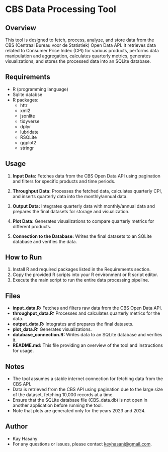 # CBS Data Processing Tool

## Overview
This tool is designed to fetch, process, analyze, and store data from the CBS (Centraal Bureau voor de Statistiek) Open Data API. It retrieves data related to Consumer Price Index (CPI) for various products, performs data manipulation and aggregation, calculates quarterly metrics, generates visualizations, and stores the processed data into an SQLite database.

## Requirements
- R (programming language)
- Sqlite databse
- R packages:
  - httr
  - xml2
  - jsonlite
  - tidyverse
  - dplyr
  - lubridate
  - RSQLite
  - ggplot2
  - stringr

## Usage
1. **Input Data:** Fetches data from the CBS Open Data API using pagination and filters for specific products and time periods.

2. **Throughput Data:** Processes the fetched data, calculates quarterly CPI, and inserts quarterly data into the monthly/annual data.

3. **Output Data:** Integrates quarterly data with monthly/annual data and prepares the final datasets for storage and visualization.

4. **Plot Data:** Generates visualizations to compare quarterly metrics for different products.

5. **Connection to the Database:** Writes the final datasets to an SQLite database and verifies the data.

## How to Run
1. Install R and required packages listed in the Requirements section.
2. Copy the provided R scripts into your R environment or R script editor.
3. Execute the main script to run the entire data processing pipeline.

## Files
- **input_data.R:** Fetches and filters raw data from the CBS Open Data API.
- **throughput_data.R:** Processes and calculates quarterly metrics for the data.
- **output_data.R:** Integrates and prepares the final datasets.
- **plot_data.R:** Generates visualizations.
- **database_connection.R:** Writes data to an SQLite database and verifies it.
- **README.md:** This file providing an overview of the tool and instructions for usage.

## Notes
- The tool assumes a stable internet connection for fetching data from the CBS API.
- Data is retrieved from the CBS API using pagination due to the large size of the dataset, fetching 10,000 records at a time.
- Ensure that the SQLite database file (CBS_data.db) is not open in another application before running the tool.
- Note that plots are generated only for the years 2023 and 2024.

## Author
- Kay Hasany
- For any questions or issues, please contact keyhasani@gmail.com.
